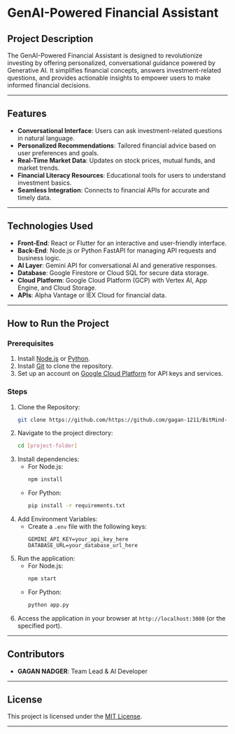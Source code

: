 # GenAI-Powered Financial Assistant

## Project Description
The GenAI-Powered Financial Assistant is designed to revolutionize investing by offering personalized, conversational guidance powered by Generative AI. It simplifies financial concepts, answers investment-related questions, and provides actionable insights to empower users to make informed financial decisions.

---

## Features
- **Conversational Interface**: Users can ask investment-related questions in natural language.
- **Personalized Recommendations**: Tailored financial advice based on user preferences and goals.
- **Real-Time Market Data**: Updates on stock prices, mutual funds, and market trends.
- **Financial Literacy Resources**: Educational tools for users to understand investment basics.
- **Seamless Integration**: Connects to financial APIs for accurate and timely data.

---

## Technologies Used
- **Front-End**: React or Flutter for an interactive and user-friendly interface.
- **Back-End**: Node.js or Python FastAPI for managing API requests and business logic.
- **AI Layer**: Gemini API for conversational AI and generative responses.
- **Database**: Google Firestore or Cloud SQL for secure data storage.
- **Cloud Platform**: Google Cloud Platform (GCP) with Vertex AI, App Engine, and Cloud Storage.
- **APIs**: Alpha Vantage or IEX Cloud for financial data.

---

## How to Run the Project
### Prerequisites
1. Install [Node.js](https://nodejs.org/) or [Python](https://www.python.org/).
2. Install [Git](https://git-scm.com/) to clone the repository.
3. Set up an account on [Google Cloud Platform](https://cloud.google.com/) for API keys and services.

### Steps
1. Clone the Repository:
   ```bash
   git clone https://github.com/https://github.com/gagan-1211/BitMind-GenAI-Powered-Financial-Assistant-for-Better-Investing-Decisions.git
   ```
2. Navigate to the project directory:
   ```bash
   cd [project-folder]
   ```
3. Install dependencies:
   - For Node.js:
     ```bash
     npm install
     ```
   - For Python:
     ```bash
     pip install -r requirements.txt
     ```
4. Add Environment Variables:
   - Create a `.env` file with the following keys:
     ```env
     GEMINI_API_KEY=your_api_key_here
     DATABASE_URL=your_database_url_here
     ```
5. Run the application:
   - For Node.js:
     ```bash
     npm start
     ```
   - For Python:
     ```bash
     python app.py
     ```
6. Access the application in your browser at `http://localhost:3000` (or the specified port).

---

## Contributors
- **GAGAN NADGER**: Team Lead & AI Developer

---

## License
This project is licensed under the [MIT License](https://opensource.org/licenses/MIT).

---
